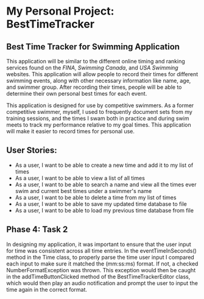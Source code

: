 # My Personal Project: BestTimeTracker

## Best Time Tracker for Swimming Application

This application will be similar to the different online timing and ranking services found on the *FINA*, *Swimming 
Canada*, and *USA Swimming* websites. This application will allow people to record their times for different swimming 
events, along with other necessary information like name, age, and swimmer group. After recording their times, people 
will be able to determine their own personal best times for each event.

This application is designed for use by competitive swimmers. As a former competitive swimmer, myself, I used to 
frequently document sets from my training sessions, and the times I swam both in practice and during swim meets to 
track my performance relative to my goal times. This application will make it easier to record times for personal use. 

## User Stories:

- As a user, I want to be able to create a new time and add it to my list of times
- As a user, I want to be able to view a list of all times
- As a user, I want to be able to search a name and view all the times ever swim and current best times under a 
swimmer's name
- As a user, I want to be able to delete a time from my list of times
- As a user, I want to be able to save my updated time database to file
- As a user, I want to be able to load my previous time database from file

## Phase 4: Task 2

In designing my application, it was important to ensure that the user input for time was consistent across all time 
entries. In the eventTimeInSeconds() method in the Time class, to properly parse the time user input I compared each 
input to make sure it matched the (mm:ss:ms) format. If not, a checked NumberFormatException was thrown. This exception 
would then be caught in the addTimeButtonClicked method of the BestTimeTrackerEditor class, which would then play an 
audio notification and prompt the user to input the time again in the correct format.